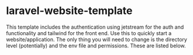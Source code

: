 # laravel-website-template
This template includes the authentication using jetstream for the auth and functionality and tailwind for the front end. Use this to quickly start a website/application. The only thing you will need to change is the directory level (potentially) and the env file and permissions. These are listed below.
